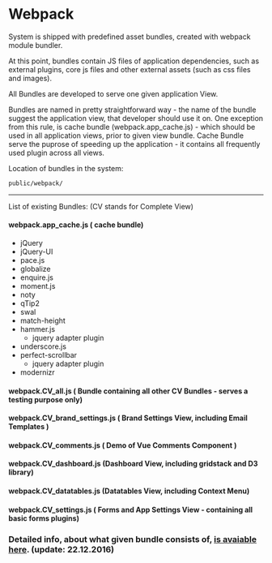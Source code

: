 # Webpack

System is shipped with predefined asset bundles, created with webpack module bundler.

At this point, bundles contain JS files of application dependencies, such as external plugins, core js files and other external assets (such as css files and images).

All Bundles are developed to serve one given application View.

Bundles are named in pretty straightforward way - the name of the bundle suggest the application view, that developer should use it on.
One exception from this rule, is cache bundle (webpack.app_cache.js) - which should be used in all application views, prior to given view bundle. Cache Bundle serve the puprose of speeding up the application - it contains all frequently used plugin across all views.  

Location of bundles in the system:
```bash
public/webpack/
```

---
 
List of existing Bundles: (CV stands for Complete View)

#### webpack.app_cache.js ( cache bundle)
+ jQuery
+ jQuery-UI 
+ pace.js
+ globalize
+ enquire.js
+ moment.js
+ noty
+ qTip2
+ swal 
+ match-height
+ hammer.js 
  - jquery adapter plugin
+ underscore.js
+ perfect-scrollbar
  - jquery adapter plugin
+ modernizr

#### webpack.CV_all.js ( Bundle containing all other CV Bundles - serves a testing purpose only) 
#### webpack.CV_brand_settings.js ( Brand Settings View, including Email Templates )
#### webpack.CV_comments.js ( Demo of Vue Comments Component )
#### webpack.CV_dashboard.js (Dashboard View, including gridstack and D3 library)
#### webpack.CV_datatables.js (Datatables View, including Context Menu)
#### webpack.CV_settings.js ( Forms and App Settings View - containing all basic forms plugins)


### Detailed info, about what given bundle consists of, [is avaiable here](http://s.codepen.io/tehaiks/debug/3d9252d8b7315e0e4788b02d928cc544). (update: 22.12.2016)
